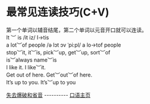 # 最常见连读技巧(C+V)
  第一个单词以辅音结尾，第二个单词以元音开口就可以连读。      
  It ︶ is     /it iz/   I->tis     
  a lot︶of people    /ə lɔt ɔv ˈpi:pl/       a lo->tof people      
  stop︶it, it︶is, pick︶up, get︶up, sort︶of     
  is︶always name︶is         
  I like it.      I like︶it.     
  Get out of here.     Get︶out︶of here.     
  It’s up to you.    It’s︶up to you     
 
[失去爆破和省音](Unreleased_Plosive.md) ---------- [口语主页](README.md)
